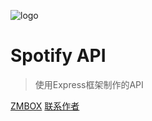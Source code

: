 ![logo](/Docs/Image/Web_Icon.ico)

# Spotify API

> 使用Express框架制作的API

[ZMBOX](https://github.com/ZZHENJIE/ZMBOX)
[联系作者](https://space.bilibili.com/1362205077?spm_id_from=333.1007.0.0)